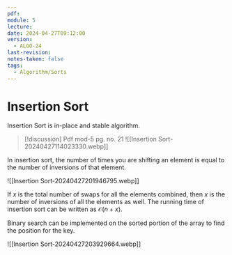 ```yaml
---
pdf: 
module: 5
lecture: 
date: 2024-04-27T09:12:00
version:
  - ALGO-24
last-revision: 
notes-taken: false
tags:
  - Algorithm/Sorts
---
```

# Insertion Sort

Insertion Sort is in-place and stable algorithm.


> [!discussion] 
> Pdf mod-5 pg. no. 21
> ![[Insertion Sort-20240427114023330.webp]]

In insertion sort, the number of times you are shifting an element is equal to the number of inversions of that element.

![[Insertion Sort-20240427201946795.webp]]

If $x$ is the total number of swaps for all the elements combined, then $x$ is the number of inversions of all the elements as well. The running time of insertion sort can be written as $\mathcal{O}(n + x)$.

Binary search can be implemented on the sorted portion of the array to find the position for the key.

![[Insertion Sort-20240427203929664.webp]]

